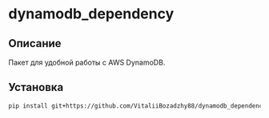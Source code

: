 # dynamodb_dependency

## Описание
Пакет для удобной работы с AWS DynamoDB.

## Установка
```bash
pip install git+https://github.com/VitaliiBozadzhy88/dynamodb_dependency.git
